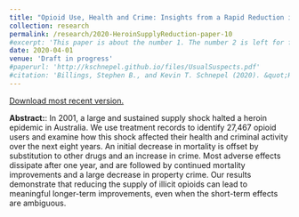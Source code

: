 ```yaml
---
title: "Opioid Use, Health and Crime: Insights from a Rapid Reduction in Heroin Supply"
collection: research
permalink: /research/2020-HeroinSupplyReduction-paper-10
#excerpt: 'This paper is about the number 1. The number 2 is left for future work.'
date: 2020-04-01
venue: 'Draft in progress'
#paperurl: 'http://kschnepel.github.io/files/UsualSuspects.pdf'
#citation: 'Billings, Stephen B., and Kevin T. Schnepel (2020). &quot;Hanging Out with the Usual Suspects: Peer Effects and Recidivism.&quot; <i>Working Paper</i>.'
---
```


[Download most recent version.](http://kschnepel.github.io/files/MooreSchnepel_Draft_Jan2021.pdf) 

**Abstract:**: In 2001, a large and sustained supply shock halted a heroin epidemic in Australia. We use treatment records to identify 27,467 opioid users and examine how this shock affected their health and criminal activity over the next eight years. An initial decrease in mortality is offset by substitution to other drugs and an increase in crime. Most adverse effects dissipate after one year, and are followed by continued mortality improvements and a large decrease in property crime. Our results demonstrate that reducing the supply of illicit opioids can lead to meaningful longer-term improvements, even when the short-term effects are ambiguous.
